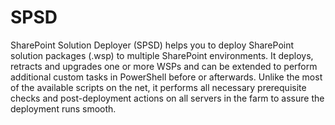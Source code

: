 SPSD
====

SharePoint Solution Deployer (SPSD) helps you to deploy SharePoint solution packages (.wsp) to multiple SharePoint environments. It deploys, retracts and upgrades one or more WSPs and can be extended to perform additional custom tasks in PowerShell before or afterwards. Unlike the most of the available scripts on the net, it performs all necessary prerequisite checks and post-deployment actions on all servers in the farm to assure the deployment runs smooth. 
